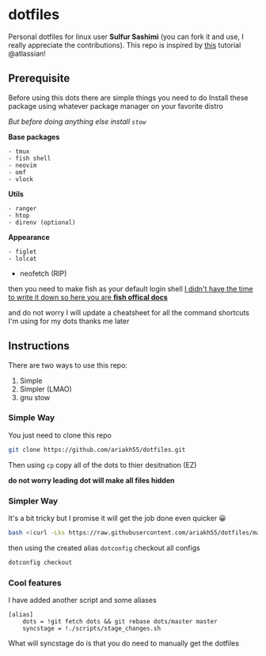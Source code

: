 # dotfiles

Personal dotfiles for linux user **Sulfur Sashimi** (you can fork it and use, I really appreciate the
contributions). This repo is inspired by [this](https://www.atlassian.com/git/tutorials/dotfiles) tutorial @atlassian!

## Prerequisite
Before using this dots there are simple things you need to do
Install these package using whatever package manager on your favorite distro

_But before doing anything else install `stow`_

**Base packages**

    - tmux
    - fish shell
    - neovim
    - omf
    - vlock

**Utils**

    - ranger
    - htop
    - direnv (optional)

**Appearance**

    - figlet
    - lolcat

- neofetch (RIP)

then you need to make fish as your default login shell 
[I didn't have the time to write it down so here you are **fish offical docs**](https://fishshell.com/docs/current/)

and do not worry I will update a cheatsheet for all the command shortcuts I'm using for my dots
thanks me later

## Instructions
There are two ways to use this repo: 
1. Simple
2. Simpler (LMAO)
3. gnu stow

### Simple Way
You just need to clone this repo
``` sh
git clone https://github.com/ariakh55/dotfiles.git
```

Then using `cp` copy all of the dots to thier desitnation (EZ)

__do not worry leading dot will make all files hidden__

### Simpler Way
It's a bit tricky but I promise it will get the job done even quicker 😀

``` sh
bash <(curl -Lks https://raw.githubusercontent.com/ariakh55/dotfiles/master/scripts/config-init.sh --install)
```

then using the created alias `dotconfig` checkout all configs

``` sh
dotconfig checkout
```

### Cool features
I have added another script and some aliases

```
[alias]
    dots = !git fetch dots && git rebase dots/master master
    syncstage = !./scripts/stage_changes.sh
```

What will syncstage do is that you do need to manually get the dotfiles
